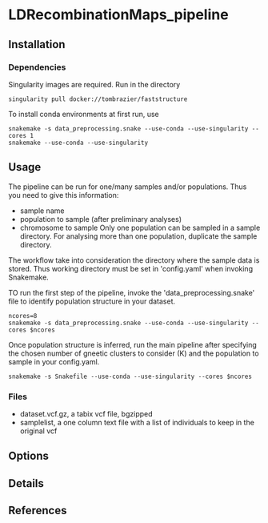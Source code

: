 # LDRecombinationMaps_pipeline

## Installation

### Dependencies

Singularity images are required. Run in the directory

```
singularity pull docker://tombrazier/faststructure
```

To install conda environments at first run, use

```
snakemake -s data_preprocessing.snake --use-conda --use-singularity --cores 1
snakemake --use-conda --use-singularity
```

## Usage

The pipeline can be run for one/many samples and/or populations. Thus you need to give this information:
* sample name
* population to sample (after preliminary analyses)
* chromosome to sample
Only one population can be sampled in a sample directory. For analysing more than one population, duplicate the sample directory.

The workflow take into consideration the directory where the sample data is stored. Thus working directory must be set in 'config.yaml' when invoking Snakemake.

TO run the first step of the pipeline, invoke the 'data_preprocessing.snake' file to identify population structure in your dataset.

```
ncores=8
snakemake -s data_preprocessing.snake --use-conda --use-singularity --cores $ncores
```

Once population structure is inferred, run the main pipeline after specifying the chosen number of gneetic clusters to consider (K) and the population to sample in your config.yaml.

```
snakemake -s Snakefile --use-conda --use-singularity --cores $ncores
```

### Files

* dataset.vcf.gz, a tabix vcf file, bgzipped
* samplelist, a one column text file with a list of individuals to keep in the original vcf


## Options


## Details


## References
